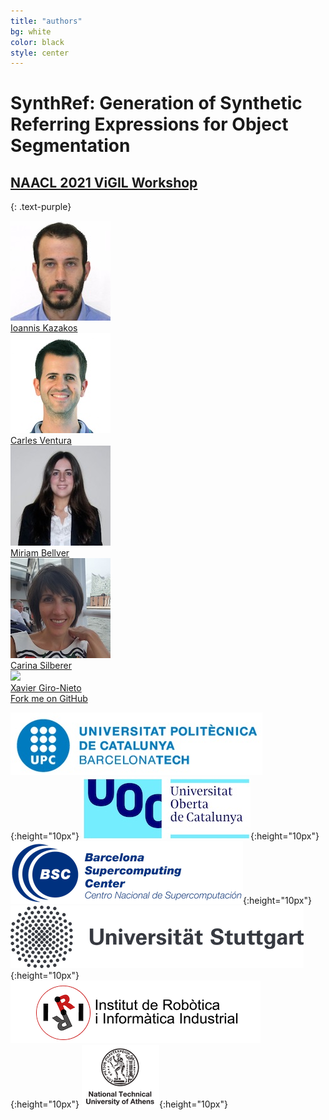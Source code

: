 ```yaml
---
title: "authors"
bg: white
color: black
style: center
---
```


# SynthRef: Generation of Synthetic Referring Expressions for Object Segmentation
## [NAACL 2021 ViGIL Workshop](https://vigilworkshop.github.io/)
{: .text-purple}

<div class="author">
    <a href="https://www.linkedin.com/in/giannis-kazakos/" target="_blank">
      <div class="authorphoto"><img src="./img/authors/IoannisKazakos-160x160.jpg"></div>
      <div>Ioannis Kazakos</div>
    </a>
</div>
<div class="author">
    <a href="http://sunai.uoc.edu/index.php/2016/10/13/dr-carles-ventura/" target="_blank">
      <div class="authorphoto"><img src="./img/authors/CarlesVentura-160x160.jpg"></div>
      <div>Carles Ventura</div>
    </a>
</div>
<div class="author">
    <a href="https://www.linkedin.com/in/mbellver/" target="_blank">
      <div class="authorphoto"><img src="./img/authors/MiriamBellver-160x160.jpg"></div>
      <div>Miriam Bellver</div>
    </a>
</div>
<div class="author">
    <a href="https://sites.google.com/view/carinasilberer/home" target="_blank">
      <div class="authorphoto"><img src="./img/authors/CarinaSilberer-160x160.jpg"></div>
      <div>Carina Silberer </div>
    </a>
</div>
<div class="author">
    <a href="https://imatge.upc.edu/web/people/xavier-giro" target="_blank">
      <div class="authorphoto"><img src="./assets/XavierGiro-160x160.jpg"></div>
      <div>Xavier Giro-Nieto</div>
    </a>
</div>


<span id="forkongithub">
  <a href="{{ site.source_link }}" class="bg-blue">
    Fork me on GitHub
  </a>
</span>


![logo-UPC](./img/logos/upc-positiu.jpg){:height="10px"}
![logo-UOC](./img/logos/uoc_logo.jpeg){:height="10px"}
![logo-BSC](./img/logos/bsc_logo.png){:height="10px"}
![logo-Stuttgart](./img/logos/stuttgart_logo.png){:height="10px"}
![logo-IRI](./img/logos/iri_logo.png){:height="10px"}
![logo-NTUA](./img/logos/ntua_logo.png){:height="10px"}
